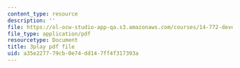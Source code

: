 ```yaml
---
content_type: resource
description: ''
file: https://ol-ocw-studio-app-qa.s3.amazonaws.com/courses/14-772-development-economics-macroeconomics-spring-2013/a35e227779cb0e74dd147ff4f317393a_ONO1anWuNOk.pdf
file_type: application/pdf
resourcetype: Document
title: 3play pdf file
uid: a35e2277-79cb-0e74-dd14-7ff4f317393a
---
```

